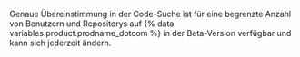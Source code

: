 Genaue Übereinstimmung in der Code-Suche ist für eine begrenzte Anzahl von Benutzern und Repositorys auf {% data variables.product.prodname_dotcom %} in der Beta-Version verfügbar und kann sich jederzeit ändern.
